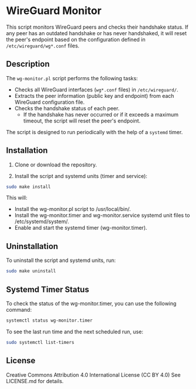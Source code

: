 # WireGuard Monitor

This script monitors WireGuard peers and checks their handshake status. If any peer has an outdated handshake or has never handshaked, it will reset the peer's endpoint based on the configuration defined in `/etc/wireguard/wg*.conf` files.

## Description

The `wg-monitor.pl` script performs the following tasks:

- Checks all WireGuard interfaces (`wg*.conf` files) in `/etc/wireguard/`.
- Extracts the peer information (public key and endpoint) from each WireGuard configuration file.
- Checks the handshake status of each peer.
  - If the handshake has never occurred or if it exceeds a maximum timeout, the script will reset the peer's endpoint.
  
The script is designed to run periodically with the help of a `systemd` timer.

## Installation

1. Clone or download the repository.

2. Install the script and systemd units (timer and service):

```bash
sudo make install
```

This will:

- Install the wg-monitor.pl script to /usr/local/bin/.
- Install the wg-monitor.timer and wg-monitor.service systemd unit files to /etc/systemd/system/.
- Enable and start the systemd timer (wg-monitor.timer).

## Uninstallation

To uninstall the script and systemd units, run:

```bash
sudo make uninstall
```

## Systemd Timer Status

To check the status of the wg-monitor.timer, you can use the following command:

```bash
systemctl status wg-monitor.timer
```

To see the last run time and the next scheduled run, use:

```bash
sudo systemctl list-timers
```

## License

Creative Commons Attribution 4.0 International License (CC BY 4.0)
See LICENSE.md for details.